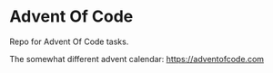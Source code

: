 # Advent Of Code
Repo for Advent Of Code tasks. 

The somewhat different advent calendar: https://adventofcode.com
